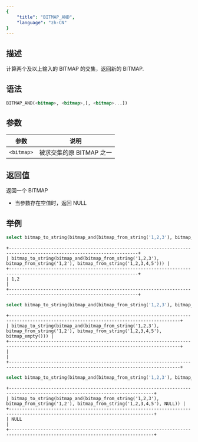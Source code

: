 ```yaml
---
{
    "title": "BITMAP_AND",
    "language": "zh-CN"
}
---
```


<!-- 
Licensed to the Apache Software Foundation (ASF) under one
or more contributor license agreements.  See the NOTICE file
distributed with this work for additional information
regarding copyright ownership.  The ASF licenses this file
to you under the Apache License, Version 2.0 (the
"License"); you may not use this file except in compliance
with the License.  You may obtain a copy of the License at

  http://www.apache.org/licenses/LICENSE-2.0

Unless required by applicable law or agreed to in writing,
software distributed under the License is distributed on an
"AS IS" BASIS, WITHOUT WARRANTIES OR CONDITIONS OF ANY
KIND, either express or implied.  See the License for the
specific language governing permissions and limitations
under the License.
-->

## 描述

计算两个及以上输入的 BITMAP 的交集，返回新的 BITMAP.

## 语法

```sql
BITMAP_AND(<bitmap>, <bitmap>,[, <bitmap>...])
```

## 参数

| 参数         | 说明               |
|------------|------------------|
| `<bitmap>` | 被求交集的原 BITMAP 之一 |

## 返回值

返回一个 BITMAP  
- 当参数存在空值时，返回 NULL

## 举例

```sql
select bitmap_to_string(bitmap_and(bitmap_from_string('1,2,3'), bitmap_from_string('1,2'), bitmap_from_string('1,2,3,4,5')));
```

```text
+-----------------------------------------------------------------------------------------------------------------------+
| bitmap_to_string(bitmap_and(bitmap_from_string('1,2,3'), bitmap_from_string('1,2'), bitmap_from_string('1,2,3,4,5'))) |
+-----------------------------------------------------------------------------------------------------------------------+
| 1,2                                                                                                                   |
+-----------------------------------------------------------------------------------------------------------------------+
```

```sql
select bitmap_to_string(bitmap_and(bitmap_from_string('1,2,3'), bitmap_from_string('1,2'), bitmap_from_string('1,2,3,4,5'),bitmap_empty()));
```

```text
+---------------------------------------------------------------------------------------------------------------------------------------+
| bitmap_to_string(bitmap_and(bitmap_from_string('1,2,3'), bitmap_from_string('1,2'), bitmap_from_string('1,2,3,4,5'), bitmap_empty())) |
+---------------------------------------------------------------------------------------------------------------------------------------+
|                                                                                                                                       |
+---------------------------------------------------------------------------------------------------------------------------------------+
```

```sql
select bitmap_to_string(bitmap_and(bitmap_from_string('1,2,3'), bitmap_from_string('1,2'), bitmap_from_string('1,2,3,4,5'),NULL));
```

```text
+-----------------------------------------------------------------------------------------------------------------------------+
| bitmap_to_string(bitmap_and(bitmap_from_string('1,2,3'), bitmap_from_string('1,2'), bitmap_from_string('1,2,3,4,5'), NULL)) |
+-----------------------------------------------------------------------------------------------------------------------------+
| NULL                                                                                                                        |
+-----------------------------------------------------------------------------------------------------------------------------+
```


